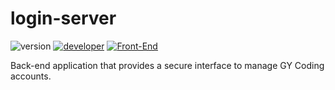 # login-server

![version](https://img.shields.io/badge/version-1.0.0-magenta?style=for-the-badge)
[![developer](https://img.shields.io/badge/developed-GYCoding-0b03fc?style=for-the-badge)](https://gycoding.com)
[![Front-End](https://img.shields.io/badge/FrontEnd-FrontPage-magenta?style=for-the-badge)]([https://gycoding.com](https://github.com/GY-CODING/login-front))

Back-end application that provides a secure interface to manage GY Coding accounts.
